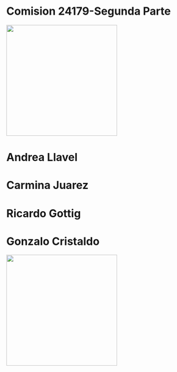 # Comision 24179-Segunda Parte
<img src="https://th.bing.com/th/id/OIP.hE8vJRCgZ2a3Aa9NB2VgnwHaEZ?w=300&h=180&c=7&r=0&o=5&pid=1.7" widht="1200px" height="290px">

# Andrea Llavel
# Carmina Juarez
# Ricardo Gottig
# Gonzalo Cristaldo

<img src="https://th.bing.com/th/id/OIP.lwF44CJ9subbIHFQaep-7gHaEK?w=317&h=180&c=7&r=0&o=5&pid=1.7" widht="1200" height="290px">
